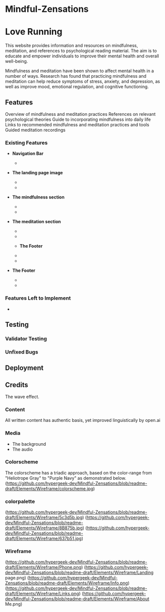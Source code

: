 # Mindful-Zensations


# Love Running

This website provides information and resources on mindfulness, meditation, and references to psychological reading material. The aim is to educate and empower individuals to improve their mental health and overall well-being.

Mindfulness and meditation have been shown to affect mental health in a number of ways. Research has found that practicing mindfulness and meditation can help reduce symptoms of stress, anxiety, and depression, as well as improve mood, emotional regulation, and cognitive functioning.


## Features 

Overview of mindfulness and meditation practices
References on relevant psychological theories
Guide to incorporating mindfulness into daily life
Links to recommended mindfulness and meditation practices and tools
Guided meditation recordings


### Existing Features

- __Navigation Bar__

  - 

- __The landing page image__

  - 
  - 


- __The mindfulness section__

  - 
  - 


- __The meditation section__

  - 
  - 

  - __The Footer__ 

  - 
  -


- __The Footer__ 

  - 
  -




### Features Left to Implement

- 

## Testing 



### Validator Testing 



### Unfixed Bugs



## Deployment



## Credits 

The wave effect. 


### Content 

All written content has authentic basis, yet improved linguistically by open.ai

### Media


- The background
- The audio

### Colorscheme

The colorscheme has a triadic approach, based on the color-range from "Heliotrope Gray" to "Purple Navy" as demonstrated below.
(https://github.com/hypergeek-dev/Mindful-Zensations/blob/readme-draft/Elements/Wireframe/colorscheme.jpg)

### colorpalette

(https://github.com/hypergeek-dev/Mindful-Zensations/blob/readme-draft/Elements/Wireframe/5c3d5b.jpg)
(https://github.com/hypergeek-dev/Mindful-Zensations/blob/readme-draft/Elements/Wireframe/8B875b.jpg)
(https://github.com/hypergeek-dev/Mindful-Zensations/blob/readme-draft/Elements/Wireframe/637b51.jpg)

### Wireframe

(https://github.com/hypergeek-dev/Mindful-Zensations/blob/readme-draft/Elements/Wireframe/Phone.png)
(https://github.com/hypergeek-dev/Mindful-Zensations/blob/readme-draft/Elements/Wireframe/Landing page.png)
(https://github.com/hypergeek-dev/Mindful-Zensations/blob/readme-draft/Elements/Wireframe/Info.png)
(https://github.com/hypergeek-dev/Mindful-Zensations/blob/readme-draft/Elements/Wireframe/Links.png)
(https://github.com/hypergeek-dev/Mindful-Zensations/blob/readme-draft/Elements/Wireframe/About Me.png)

